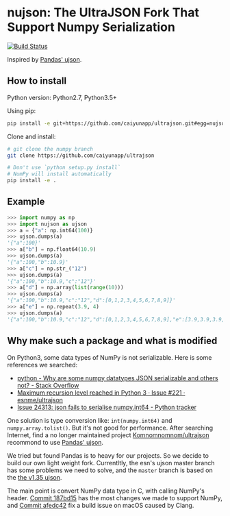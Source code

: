 # nujson: The UltraJSON Fork That Support Numpy Serialization

[![Build Status](https://travis-ci.org/caiyunapp/ultrajson.svg?branch=numpy)](https://travis-ci.org/caiyunapp/ultrajson)

Inspired by [Pandas' ujson](https://github.com/pandas-dev/pandas/tree/master/pandas/_libs/src/ujson/python).

## How to install

Python version: Python2.7, Python3.5+

Using pip:

```sh
pip install -e git+https://github.com/caiyunapp/ultrajson.git#egg=nujson
```

Clone and install:

```sh
# git clone the numpy branch
git clone https://github.com/caiyunapp/ultrajson

# Don't use `python setup.py install`
# NumPy will install automatically
pip install -e .
```

## Example

```python
>>> import numpy as np
>>> import nujson as ujson
>>> a = {"a": np.int64(100)}
>>> ujson.dumps(a)
'{"a":100}'
>>> a["b"] = np.float64(10.9)
>>> ujson.dumps(a)
'{"a":100,"b":10.9}'
>>> a["c"] = np.str_("12")
>>> ujson.dumps(a)
'{"a":100,"b":10.9,"c":"12"}'
>>> a["d"] = np.array(list(range(10)))
>>> ujson.dumps(a)
'{"a":100,"b":10.9,"c":"12","d":[0,1,2,3,4,5,6,7,8,9]}'
>>> a["e"] = np.repeat(3.9, 4)
>>> ujson.dumps(a)
'{"a":100,"b":10.9,"c":"12","d":[0,1,2,3,4,5,6,7,8,9],"e":[3.9,3.9,3.9,3.9]}'
```

## Why make such a package and what is modified

On Python3, some data types of NumPy is not serializable. Here is some references we searched:

- [python - Why are some numpy datatypes JSON serializable and others not? - Stack Overflow](https://stackoverflow.com/questions/44459168/why-are-some-numpy-datatypes-json-serializable-and-others-not)
- [Maximum recursion level reached in Python 3 · Issue #221 · esnme/ultrajson](https://github.com/esnme/ultrajson/issues/221)
- [Issue 24313: json fails to serialise numpy.int64 - Python tracker](https://bugs.python.org/issue24313)

One solution is type conversion like: `int(numpy.int64)` and `numpy.array.tolist()`.
But it's not good for performance. After searching Internet, find a no longer maintained project [Komnomnomnom/ultrajson](https://github.com/Komnomnomnom/ultrajson) recommond to use [Pandas' ujson](https://github.com/pandas-dev/pandas/tree/master/pandas/_libs/src/ujson/python).

We tried but found Pandas is to heavy for our projects. So we decide to build our own light weight fork. Currentltly, the esn's ujson master branch has some problems we need to solve, and the `master` branch is based on the [the v1.35 ujson](https://github.com/esnme/ultrajson/releases/tag/v1.35).

The main point is convert NumPy data type in C, with calling NumPy's header. [Commit 187bd15](https://github.com/caiyunapp/ultrajson/commit/187bd155b7acd303aa6f5571f5b858c0d244edd6) has the most changes we made to support NumPy, and [Commit afedc42](https://github.com/caiyunapp/ultrajson/commit/afedc42b2ce288064821981acd70592342da55fa) fix a build issue on macOS caused by Clang.
